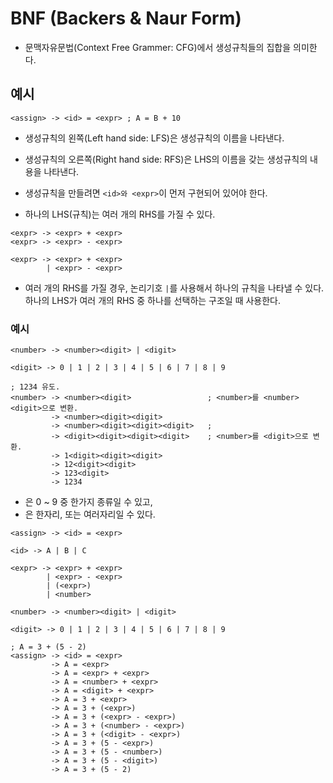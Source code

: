 # BNF (Backers & Naur Form)
- 문맥자유문법(Context Free Grammer: CFG)에서 생성규칙들의 집합을 의미한다.

## 예시
```BNF
<assign> -> <id> = <expr> ; A = B + 10
```
- 생성규칙의 왼쪽(Left hand side: LFS)은 생성규칙의 이름을 나타낸다.
- 생성규칙의 오른쪽(Right hand side: RFS)은 LHS의 이름을 갖는 생성규칙의 내용을 나타낸다.
- 생성규칙을 만들려면 `<id>와 <expr>`이 먼저 구현되어 있어야 한다.

- 하나의 LHS(규칙)는 여러 개의 RHS를 가질 수 있다.
```BNF
<expr> -> <expr> + <expr>
<expr> -> <expr> - <expr>

<expr> -> <expr> + <expr>
        | <expr> - <expr>
```
- 여러 개의 RHS를 가질 경우, 논리기호 `|`를 사용해서 하나의 규칙을 나타낼 수 있다. 하나의 LHS가 여러 개의 RHS 중 하나를 선택하는 구조일 때 사용한다.

### 예시

```BNF
<number> -> <number><digit> | <digit>

<digit> -> 0 | 1 | 2 | 3 | 4 | 5 | 6 | 7 | 8 | 9

; 1234 유도.
<number> -> <number><digit>					; <number>를 <number><digit>으로 변환.
         -> <number><digit><digit>
         -> <number><digit><digit><digit>	;
         -> <digit><digit><digit><digit>	; <number>를 <digit>으로 변환.
         -> 1<digit><digit><digit>
         -> 12<digit><digit>
         -> 123<digit>
         -> 1234
```
- <digit>은 0 ~ 9 중 한가지 종류일 수 있고,
- <number>은 한자리, 또는 여러자리일 수 있다.

```BNF
<assign> -> <id> = <expr>

<id> -> A | B | C

<expr> -> <expr> + <expr>
        | <expr> - <expr>
        | (<expr>)
        | <number>

<number> -> <number><digit> | <digit>

<digit> -> 0 | 1 | 2 | 3 | 4 | 5 | 6 | 7 | 8 | 9

; A = 3 + (5 - 2)
<assign> -> <id> = <expr>
         -> A = <expr>
         -> A = <expr> + <expr>
         -> A = <number> + <expr>
         -> A = <digit> + <expr>
         -> A = 3 + <expr>
         -> A = 3 + (<expr>)
		 -> A = 3 + (<expr> - <expr>)
         -> A = 3 + (<number> - <expr>)
         -> A = 3 + (<digit> - <expr>)
         -> A = 3 + (5 - <expr>)
         -> A = 3 + (5 - <number>)
         -> A = 3 + (5 - <digit>)
         -> A = 3 + (5 - 2)
```
